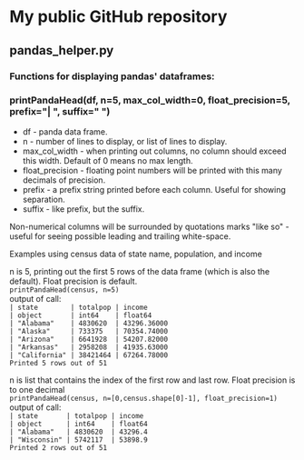 # My public GitHub repository
## pandas_helper.py
### Functions for displaying pandas' dataframes:
### printPandaHead(df, n=5, max_col_width=0, float_precision=5, prefix="| ", suffix=" ")
* df - panda data frame.
* n - number of lines to display, or list of lines to display.
* max_col_width - when printing out columns, no column should exceed this width. Default of 0 means no max length.
* float_precision - floating point numbers will be printed with this many decimals of precision.
* prefix - a prefix string printed before each column. Useful for showing separation.
* suffix - like prefix, but the suffix.

Non-numerical columns will be surrounded by quotations marks "like so" - useful for seeing possible leading and trailing white-space.

Examples using census data of state name, population, and income  

n is 5, printing out the first 5 rows of the data frame (which is also the default). Float precision is default.  
`printPandaHead(census, n=5)`  
output of call:  
`| state        | totalpop | income      `  
`| object       | int64    | float64     `   
`| "Alabama"    | 4830620  | 43296.36000`  
`| "Alaska"     | 733375   | 70354.74000`  
`| "Arizona"    | 6641928  | 54207.82000`  
`| "Arkansas"   | 2958208  | 41935.63000`  
`| "California" | 38421464 | 67264.78000`  
`Printed 5 rows out of 51`  

n is list that contains the index of the first row and last row. Float precision is to one decimal  
`printPandaHead(census, n=[0,census.shape[0]-1], float_precision=1)`  
output of call:  
`| state       | totalpop | income `  
`| object      | int64    | float64`  
`| "Alabama"   | 4830620  | 43296.4`  
`| "Wisconsin" | 5742117  | 53898.9`  
`Printed 2 rows out of 51`  

